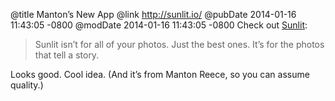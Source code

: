 @title Manton’s New App
@link http://sunlit.io/
@pubDate 2014-01-16 11:43:05 -0800
@modDate 2014-01-16 11:43:05 -0800
Check out <a href="http://sunlit.io/">Sunlit</a>:

>Sunlit isn’t for all of your photos. Just the best ones. It’s for the photos that tell a story.

Looks good. Cool idea. (And it’s from Manton Reece, so you can assume quality.)
